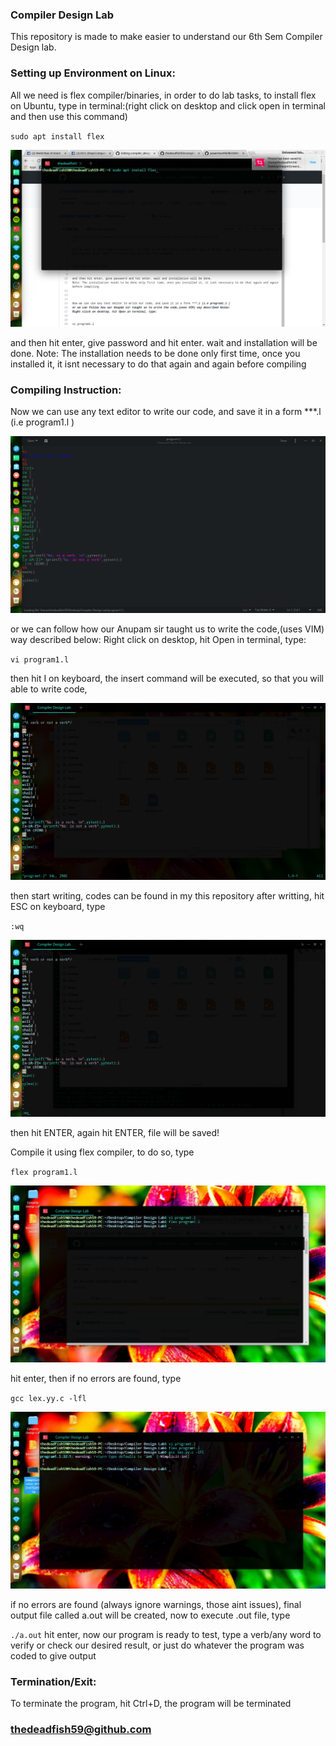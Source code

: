 ### Compiler Design Lab

This repository is made to make easier to understand our 6th Sem Compiler Design lab. 

### Setting up Environment on Linux:

All we need is flex compiler/binaries, in order to do lab tasks, to install flex on Ubuntu, type in terminal:(right click on desktop and click open in terminal and then use this command)


 `sudo apt install flex `

![](https://github.com/thedeadfish59/compiler_design_lab/raw/master/flex.png)

and then hit enter, give password and hit enter. wait and installation will be done. 
Note: The installation needs to be done only first time, once you installed it, it isnt necessary to do that again and again before compiling 

### Compiling Instruction:

Now we can use any text editor to write our code, and save it in a form ***.l (i.e program1.l )

![](https://github.com/thedeadfish59/compiler_design_lab/raw/master/DeepinScreenshot_20180314171306.png)

or we can follow how our Anupam sir taught us to write the code,(uses VIM) way described below:
Right click on desktop, hit Open in terminal, type:

 `vi program1.l`


then hit I on keyboard, the insert command will be executed, so that you will able to write code,

![](https://github.com/thedeadfish59/compiler_design_lab/raw/master/DeepinScreenshot_20180314171418.png)

then start writing, codes can be found in my this repository
after writting, hit ESC on keyboard, type

  
 `:wq`

![](https://github.com/thedeadfish59/compiler_design_lab/raw/master/DeepinScreenshot_20180314171801.png)

then hit ENTER, again hit ENTER, file will be saved!

Compile it using flex compiler, to do so, type


  `flex program1.l`

![](https://github.com/thedeadfish59/compiler_design_lab/raw/master/DeepinScreenshot_20180314172059.png)

hit enter, then if no errors are found, type


 `gcc lex.yy.c -lfl`

![](https://github.com/thedeadfish59/compiler_design_lab/raw/master/DeepinScreenshot_20180314172314.png)

if no errors are found (always ignore warnings, those aint issues), final output file called a.out will be created, now to execute .out file, type

 `./a.out`
hit enter, now our program is ready to test, type a verb/any word to verify or check our desired result, or just do whatever the program was coded to give output 

### Termination/Exit:
To terminate the program, hit Ctrl+D, the program will be terminated


### thedeadfish59@github.com
